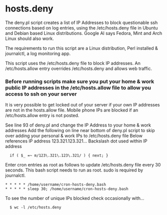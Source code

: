 # hosts.deny

The deny.pl script creates a list of IP Addresses to block questionable ssh connections based on log entries, using the /etc/hosts.deny file in Ubuntu and Debian based Linux distributions.
Google AI says Fedora, Mint and Arch Linux should also work.

The requirements to run this script are a Linux distribution, Perl installed & journalctl, a log monitoring app.

This script uses the /etc/hosts.deny file to block IP addresses.  An /etc/hosts.allow entry overrides /etc/hosts.deny and allows web traffic.
### Before running scripts make sure you put your home & work public IP addresses in the /etc/hosts.allow file to allow you access to ssh on your server
It is very possible to get locked out of your server if your own IP addresses are not in the hosts.allow file.  Mobile phone IPs are blocked if an /etc/hosts.allow entry is not posted. 

See line 93 of deny.pl and change the IP Address to your home & work addresses
Add the following on line near bottom of deny.pl script to skip over adding your personal & work IPs to /etc/hosts.deny file
Below references IP address 123.321.123.321... Backslash dot used within IP address 

      if ( $_ =~ m/123\.321\.123\.321/ ) { next; }

Enter cron entries as root as follows to update /etc/hosts.deny file every 30 seconds. This bash script needs to run as root. sudo is required by journalctl.

    * * * * * /home/username/cron-hosts-deny.bash
    * * * * * sleep 30; /home/username/cron-hosts-deny.bash 

To see the number of unique IPs blocked check occasionally with...

      $ wc -l /etc/hosts.deny

